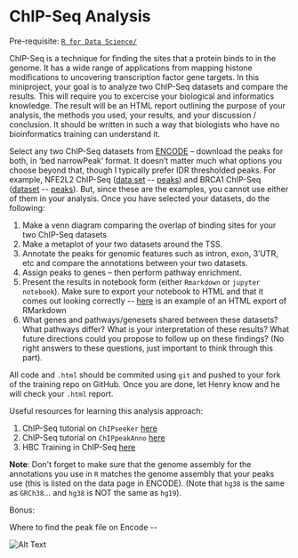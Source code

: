 # ChIP-Seq Analysis

Pre-requisite: [`R for Data Science/`](https://github.com/Bioinformatics-Research-Network/training-requirements/tree/main/R%20for%20Data%20Science)

ChIP-Seq is a technique for finding the sites that a protein binds to in the genome. It has a wide range of applications from mapping histone modifications to uncovering transcription factor gene targets. In this miniproject, your goal is to analyze two ChIP-Seq datasets and compare the results. This will require you to excercise your biological and informatics knowledge. The result will be an HTML report outlining the purpose of your analysis, the methods you used, your results, and your discussion / conclusion. It should be written in such a way that biologists who have no bioinformatics training can understand it.

Select any two ChIP-Seq datasets from [ENCODE](https://www.encodeproject.org/) – download the peaks for both, in ‘bed narrowPeak’ format. It doesn’t matter much what options you choose beyond that, though I typically prefer IDR thresholded peaks. For example, NFE2L2 ChIP-Seq ([data set](https://www.encodeproject.org/experiments/ENCSR584GHV/) -- [peaks](https://www.encodeproject.org/files/ENCFF418TUX/)) and BRCA1 ChIP-Seq ([dataset](https://www.encodeproject.org/experiments/ENCSR343RJR/) -- [peaks](https://www.encodeproject.org/files/ENCFF791SNR/)). But, since these are the examples, you cannot use either of them in your analysis. Once you have selected your datasets, do the following:

1. Make a venn diagram comparing the overlap of binding sites for your two ChIP-Seq datasets
2. Make a metaplot of your two datasets around the TSS.
3. Annotate the peaks for genomic features such as intron, exon, 3’UTR, etc and compare the annotations between your two datasets.
4. Assign peaks to genes – then perform pathway enrichment.
5. Present the results in notebook form (either `Rmarkdown` or `jupyter notebook`). Make sure to export your notebook to HTML and that it comes out looking correctly -- [here](https://static-html-pages.s3-us-west-2.amazonaws.com/merck-project/RloopCorrelationSummary.html) is an example of an HTML export of RMarkdown
6. What genes and pathways/genesets shared between these datasets? What pathways differ? What is your interpretation of these results? What future directions could you propose to follow up on these findings? (No right answers to these questions, just important to think through this part).


All code and `.html` should be commited using `git` and pushed to your fork of the training repo on GitHub. Once you are done, let Henry know and he will check your `.html` report. 

Useful resources for learning this analysis approach:
1. ChIP-Seq tutorial on `ChIPseeker` [here](https://www.bioconductor.org/packages/release/bioc/vignettes/ChIPseeker/inst/doc/ChIPseeker.html)
2. ChIP-Seq tutorial on `ChIPpeakAnno` [here](https://www.bioconductor.org/packages/release/bioc/html/ChIPpeakAnno.html)
3. HBC Training in ChIP-Seq [here](https://hbctraining.github.io/Intro-to-ChIPseq/schedule/2-day.html)

**Note**: Don't forget to make sure that the genome assembly for the annotations you use in `R` matches the genome assembly that your peaks use (this is listed on the data page in ENCODE). (Note that `hg38` is the same as `GRCh38`... and `hg38` is NOT the same as `hg19`). 

Bonus:

Where to find the peak file on Encode --

![Alt Text](https://media.giphy.com/media/aoV0nOJWRb7CSTQejM/giphy.gif)


